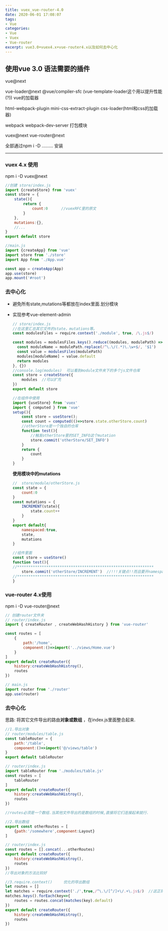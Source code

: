 ```yaml
---
title: vuex_vue-router-4.0
date: 2020-06-01 17:08:07
tags:
- Vue
categories:
- Vue
- Vuex
- Vue-router
excerpt: vue3.0+vuex4.x+vue-router4.x以及如何去中心化
---
```


## 使用vue 3.0 语法需要的插件

vue@next 

vue-loader@next  @vue/compiler-sfc  (vue-template-loader这个用以提升性能(?)) vue的加载器

html-webpack-plugin   mini-css-extract-plugin   css-loader(html和css的加载器)

webpack webpack-dev-server   打包模块

vuex@next vue-router@next

全部通过npm i -D .........       安装

---

### vuex 4.x 使用

npm i -D vuex@next

```js
//创建 store/index.js
import {createStore} from 'vuex'
const store = {
    state(){
        return {
            count:0      //vuexRFC里的原文
        }
    },
    mutations:{},
    //...
}
export default store

//main.js
import {createApp} from 'vue'
import store from './store'
import App from './App.vue'

const app = createApp(App)
app.use(store)
app.mount('#root')
```

### 去中心化

* 避免所有state,mutations等都放在index里面.划分模块

* 实现参考vue-element-admin

  ```js
  // store/index.js
  //在这里汇总其它文件的state，mutations等。
  const modulesFiles = require.context('./module', true, /\.js$/)
  
  const modules = modulesFiles.keys().reduce((modules, modulePath) => {
    const moduleName = modulePath.replace(/^\.\/(.*)\.\w+$/, '$1')
    const value = modulesFiles(modulePath)
    modules[moduleName] = value.default
    return modules
  }, {})
  //console.log(modules)  可以看到module文件夹下的多个js文件仓库
  const store = createStore({
      modules  //可以扩充
  })
  export default store
  
  //在组件中使用
  import {useStore} from 'vuex'
  import { computed } from 'vue'
  setup(){
      const store = useStore();
      const count = computed(()=>store.state.otherStore.count) 
      //otherStore是一个独自的仓库
      function test(){
          //触发otherStore里的SET_INFO这个mutation
          store.commit('otherStore/SET_INFO') 
      }
      return {
          count
      }
  }
  ```

  **使用模块中的mutations**
  
  ```js
  //  store/module/otherStore.js
  const state = {
      count:0
  }
  const mutations = {
      INCREMENT(state){
          state.count++
      }
  }
  export default{
      namespaced:true,
      state,
      mutations
  }
  
  //组件里面
  const store = useStore()
  function test(){
  //*************************************************************
      store.commit('otherStore/INCREMENT')  //!!!关键点!!而且要开namespaced:true
  //*************************************************************  
  }
  ```
  
  

### vue-router 4.x使用

npm i -D vue-router@next

```js
// 创建router文件夹
// router/index.js
import { createRouter , createWebHashHistory } from 'vue-router'

const routes = [
    {
        path:'/home',
        component:()=>import('../views/Home.vue')
    }
]
export default createRouter({
    history:createWebHashHistroy(),
    routes
})

// main.js
import router from './router'
app.use(router)
```

### 去中心化

思路: 将其它文件导出的路由**对象或数组** ，在index.js里面整合起来.

```js
//1.导出对象
// router/modules/table.js
const tableRouter = {
    path:'/table',
    component:()=>import('@/views/table')
}
export default tableRouter

// router/index.js
import tableRouter from './modules/table.js'
const routes = [
    tableRouter
]          
export default createRouter({
    history:createWebHashHistroy(),
    routes
})

//routes必须是一个数组.当其他文件导出的是数组的时候,直接将它们连接起来就行.

//2.导出数组
export const otherRoutes = [
    {path:'/somewhere',component:Layout}
]

// router/index.js
const routes = [].concat(...otherRoutes)
export default createRouter({
    history:createWebHashHistroy(),
    routes
})
//导出对象的方法比较好

//3.require.context()     优化的导出数组
let routes = []
let matches = require.context('./',true,/^\.\/[^/]+\/.+\.js$/)  //这正则???
matches.keys().forEach(key=>{
    routes = routes.concat(matches(key).default)
})
export default createRouter({
    history:createWebHashHistroy(),
    routes
})
```

